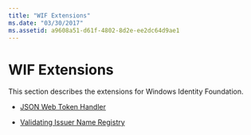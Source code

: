```yaml
---
title: "WIF Extensions"
ms.date: "03/30/2017"
ms.assetid: a9608a51-d61f-4802-8d2e-ee2dc64d9ae1
---
```

# WIF Extensions
This section describes the extensions for Windows Identity Foundation.  
  
- [JSON Web Token Handler](../../../docs/framework/security/json-web-token-handler.md)  
  
- [Validating Issuer Name Registry](../../../docs/framework/security/validating-issuer-name-registry.md)
